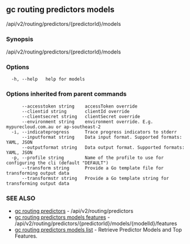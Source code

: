 ## gc routing predictors models

/api/v2/routing/predictors/{predictorId}/models

### Synopsis

/api/v2/routing/predictors/{predictorId}/models

### Options

```
  -h, --help   help for models
```

### Options inherited from parent commands

```
      --accesstoken string    accessToken override
      --clientid string       clientId override
      --clientsecret string   clientSecret override
      --environment string    environment override. E.g. mypurecloud.com.au or ap-southeast-2
  -i, --indicateprogress      Trace progress indicators to stderr
      --inputformat string    Data input format. Supported formats: YAML, JSON
      --outputformat string   Data output format. Supported formats: YAML, JSON
  -p, --profile string        Name of the profile to use for configuring the cli (default "DEFAULT")
      --transform string      Provide a Go template file for transforming output data
      --transformstr string   Provide a Go template string for transforming output data
```

### SEE ALSO

* [gc routing predictors](gc_routing_predictors.html)	 - /api/v2/routing/predictors
* [gc routing predictors models features](gc_routing_predictors_models_features.html)	 - /api/v2/routing/predictors/{predictorId}/models/{modelId}/features
* [gc routing predictors models list](gc_routing_predictors_models_list.html)	 - Retrieve Predictor Models and Top Features.


